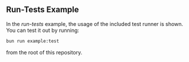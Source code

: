 ## Run-Tests Example

In the *run-tests* example, the usage of the included test runner is shown. You can test it out by running:

```sh
bun run example:test
```

from the root of this repository.